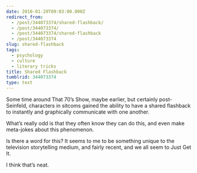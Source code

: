 ```yaml
---
date: 2010-01-20T09:03:00.000Z
redirect_from:
  - /post/344073374/shared-flashback/
  - /post/344073374/
  - /post/344073374/shared-flashback
  - /post/344073374
slug: shared-flashback
tags:
  - psychology
  - culture
  - literary tricks
title: Shared Flashback
tumblrid: 344073374
type: text
---
```

<p>Some time around That 70&rsquo;s Show, maybe earlier, but certainly post-Seinfeld, characters in sitcoms gained the ability to have a shared flashback to instantly and graphically communicate with one another.</p>

<p>What&rsquo;s really odd is that they often know they can do this, and even make meta-jokes about this phenomenon.</p>

<p>Is there a word for this?  It seems to me to be something unique to the television storytelling medium, and fairly recent, and we all seem to Just Get It.</p>

<p>I think that&rsquo;s neat.</p>
